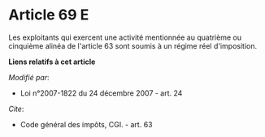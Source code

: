 # Article 69 E

Les exploitants qui exercent une activité mentionnée au quatrième ou cinquième alinéa de l'article 63 sont soumis à un régime
réel d'imposition.

**Liens relatifs à cet article**

_Modifié par_:

  - Loi n°2007-1822 du 24 décembre 2007 - art. 24

_Cite_:

  - Code général des impôts, CGI. - art. 63
